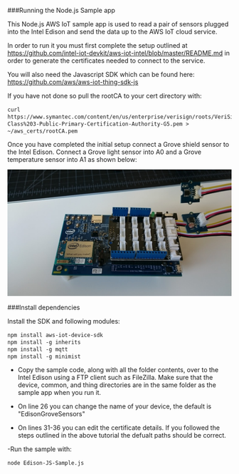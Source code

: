 
###Running the Node.js Sample app 

This Node.js AWS IoT sample app is used to read a pair of sensors plugged into the Intel Edison and send the data up to the AWS IoT cloud service.

In order to run it you must first complete the setup outlined at https://github.com/intel-iot-devkit/aws-iot-intel/blob/master/README.md in order to generate the certificates needed to connect to the service.

You will also need the Javascript SDK which can be found here: https://github.com/aws/aws-iot-thing-sdk-js

If you have not done so pull the rootCA to your cert directory with: 

```
curl https://www.symantec.com/content/en/us/enterprise/verisign/roots/VeriSign-Class%203-Public-Primary-Certification-Authority-G5.pem > ~/aws_certs/rootCA.pem 
```

Once you have completed the initial setup connect a Grove shield sensor to the Intel Edison. Connect a Grove light sensor into A0 and a Grove temperature sensor into A1 as shown below:

![Edison Setup](edison_setup.jpg)

###Install dependencies 

Install the SDK and following modules:

```
npm install aws-iot-device-sdk
npm install -g inherits
npm install -g mqtt
npm install -g minimist
```



- Copy the sample code, along with all the folder contents, over to the Intel Edison using a FTP client such as FileZilla. Make sure that the device, common, and thing directories are in the same folder as the sample app when you run it.  

- On line 26 you can change the name of your device, the default is "EdisonGroveSensors" 

- On lines 31-36 you can edit the certificate details. If you followed the steps outlined in the above tutorial the defualt paths should be correct. 

-Run the sample with:

```
node Edison-JS-Sample.js
```
